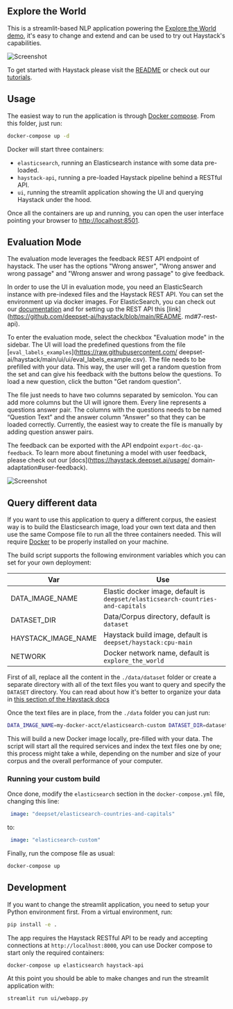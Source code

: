 ## Explore the World

This is a streamlit-based NLP application powering the [Explore the World demo](https://haystack-demo.deepset.ai), it's easy to change and extend and can be used to try out Haystack's capabilities.

![Screenshot](https://raw.githubusercontent.com/deepset-ai/haystack-demos/main/explore_the_world/screenshot.png)

To get started with Haystack please visit the [README](https://github.com/deepset-ai/haystack/tree/main#key-components) or check out our [tutorials](https://haystack.deepset.ai/tutorials/first-qa-system).

## Usage

The easiest way to run the application is through [Docker compose](https://docs.docker.com/compose/).
From this folder, just run:

```sh
docker-compose up -d
```

Docker will start three containers:
- `elasticsearch`, running an Elasticsearch instance with some data pre-loaded.
- `haystack-api`, running a pre-loaded Haystack pipeline behind a RESTful API.
- `ui`, running the streamlit application showing the UI and querying Haystack under the hood.

Once all the containers are up and running, you can open the user interface pointing your
browser to [http://localhost:8501](http://localhost:8501).

## Evaluation Mode

The evaluation mode leverages the feedback REST API endpoint of haystack. The user has the options
"Wrong answer", "Wrong answer and wrong passage" and "Wrong answer and wrong passage" to give
feedback.

In order to use the UI in evaluation mode, you need an ElasticSearch instance with pre-indexed files
and the Haystack REST API. You can set the environment up via docker images. For ElasticSearch, you
can check out our [documentation](https://haystack.deepset.ai/usage/document-store#initialisation)
and for setting up the REST API this [link](https://github.com/deepset-ai/haystack/blob/main/README.
md#7-rest-api).

To enter the evaluation mode, select the checkbox "Evaluation mode" in the sidebar. The UI will load
the predefined questions from the file [`eval_labels_examples`](https://raw.githubusercontent.com/
deepset-ai/haystack/main/ui/ui/eval_labels_example.csv). The file needs to be prefilled with your
data. This way, the user will get a random question from the set and can give his feedback with the
buttons below the questions. To load a new question, click the button "Get random question".

The file just needs to have two columns separated by semicolon. You can add more columns but the UI
will ignore them. Every line represents a questions answer pair. The columns with the questions needs
to be named “Question Text” and the answer column “Answer” so that they can be loaded correctly.
Currently, the easiest way to create the file is manually by adding question answer pairs.

The feedback can be exported with the API endpoint `export-doc-qa-feedback`. To learn more about
finetuning a model with user feedback, please check out our [docs](https://haystack.deepset.ai/usage/
domain-adaptation#user-feedback).

![Screenshot](https://raw.githubusercontent.com/deepset-ai/haystack-demos/main/explore_the_world/screenshot_eval_mode.png)

## Query different data

If you want to use this application to query a different corpus, the easiest way is to build the
Elasticsearch image, load your own text data and then use the same Compose file to run all the
three containers needed. This will require [Docker](https://docs.docker.com/get-docker/) to be
properly installed on your machine.

The build script supports the following environment variables which you can set for your
own deployment:

| Var                 | Use                                                                             |
| ------------------- | ------------------------------------------------------------------------------- |
| DATA_IMAGE_NAME     | Elastic docker image, default is `deepset/elasticsearch-countries-and-capitals` |
| DATASET_DIR         | Data/Corpus directory, default is `dataset`                                     |
| HAYSTACK_IMAGE_NAME | Haystack build image, default is `deepset/haystack:cpu-main`                    |
| NETWORK             | Docker network name, default is `explore_the_world`                             |

First of all, replace all the content in the `./data/dataset` folder or create a separate directory
with all of the text files you want to query and specify the `DATASET` directory.
You can read about how it's better to organize your data in [this section of the Haystack docs](https://docs.haystack.deepset.ai/docs/optimization#document-length)

Once the text files are in place, from the `./data` folder you can just run:
```sh
DATA_IMAGE_NAME=my-docker-acct/elasticsearch-custom DATASET_DIR=dataset NETWORK=explore_the_world ./build.sh
```

This will build a new Docker image locally, pre-filled with your data. The script will start all
the required services and index the text files one by one; this process might take a while, depending
on the number and size of your corpus and the overall performance of your computer.

### Running your custom build

Once done, modify the `elasticsearch` section in the `docker-compose.yml` file, changing this line:
```yaml
 image: "deepset/elasticsearch-countries-and-capitals"
```

to:

```yaml
 image: "elasticsearch-custom"
```

Finally, run the compose file as usual:
```sh
docker-compose up
```

## Development

If you want to change the streamlit application, you need to setup your Python environment first.
From a virtual environment, run:
```sh
pip install -e .
```

The app requires the Haystack RESTful API to be ready and accepting connections at `http://localhost:8000`, you can use Docker compose to start only the required containers:

```sh
docker-compose up elasticsearch haystack-api
```

At this point you should be able to make changes and run the streamlit application with:

```
streamlit run ui/webapp.py
```
